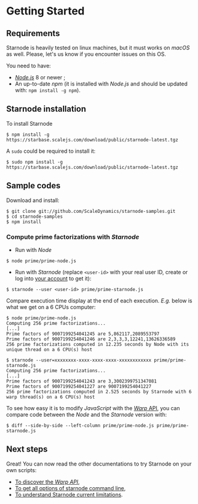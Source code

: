 # Getting Started

## Requirements

Starnode is heavily tested on linux machines, but it must works on _macOS_ as well.
Please, let's us know if you encounter issues on this OS.

You need to have:
- [_Node.js_](https://nodejs.org/en/download/) 8 or newer ;
- An up-to-date _npm_ (it is installed with _Node.js_ and should be
  updated with: `npm install -g npm`).

## Starnode installation

To install Starnode

```
$ npm install -g https://starbase.scalejs.com/download/public/starnode-latest.tgz
```

A `sudo` could be required to install it:

```
$ sudo npm install -g https://starbase.scalejs.com/download/public/starnode-latest.tgz
```

## Sample codes

Download and install:

```
$ git clone git://github.com/ScaleDynamics/starnode-samples.git
$ cd starnode-samples
$ npm install
```

### Compute prime factorizations with _Starnode_

- Run with _Node_
```
$ node prime/prime-node.js
```

- Run with _Starnode_ (replace `<user-id>` with your real user ID, create or log into
[your account](https://www.scaledynamics.io) to get it):
```
$ starnode --user <user-id> prime/prime-starnode.js 
```

Compare execution time display at the end of each execution. _E.g._ below is what we get on
a 6 CPUs computer:

```
$ node prime/prime-node.js 
Computing 256 prime factorizations...
[...]
Prime factors of 9007199254041245 are 5,862117,2089553797
Prime factors of 9007199254041246 are 2,3,3,3,12241,13626336589
256 prime factorizations computed in 12.235 seconds by Node with its unique thread on a 6 CPU(s) host

$ starnode --user=xxxxxxxx-xxxx-xxxx-xxxx-xxxxxxxxxxxx prime/prime-starnode.js 
Computing 256 prime factorizations...
[...]
Prime factors of 9007199254041243 are 3,3002399751347081
Prime factors of 9007199254041227 are 9007199254041227
256 prime factorizations computed in 2.525 seconds by Starnode with 6 warp thread(s) on a 6 CPU(s) host
```

To see how easy it is to modify _JavaScript_ with the
[_Warp_ API](https://www.npmjs.com/warp), you can compare code
between the _Node_ and the _Starnode_ version with:

```
$ diff --side-by-side --left-column prime/prime-node.js prime/prime-starnode.js
```

## Next steps

Great! You can now read the other documentations to try Starnode on your own scripts:

- [To discover the _Warp API_](https://npmjs.com/warp),
- [To get all options of starnode command line](doc/Cli.md),
- [To understand Starnode current limitations](doc/Limitations.md).
